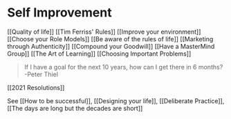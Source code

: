 # Self Improvement


[[Quality of life]]
[[Tim Ferriss' Rules]]
[[Improve your environment]]
[[Choose your Role Models]]
[[Be aware of the rules of life]]
[[Marketing through Authenticity]]
[[Compound your Goodwill]]
[[Have a MasterMind Group]]
[[The Art of Learning]]
[[Choosing Important Problems]]


> If I have a goal for the next 10 years, how can I get there in 6 months? 
-Peter Thiel




[[2021 Resolutions]]




See [[How to be successful]], [[Designing your life]], [[Deliberate Practice]], [[The days are long but the decades are short]]
